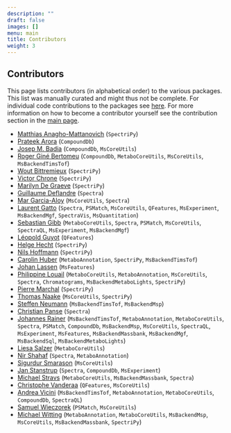 ```yaml
---
description: ""
draft: false
images: []
menu: main
title: Contributors
weight: 3
---
```


## Contributors

This page lists contributors (in alphabetical order) to the various
packages. This list was manually curated and might thus not be complete. For
individual code contributions to the packages see
[here](https://rformassspectrometry.r-universe.dev/ui#contributors). For more
information on how to become a contributor yourself see the contribution section
in the [main page](https://www.rformassspectrometry.org/).

- [Matthias Anagho-Mattanovich](https://github.com/mmattano) (`SpectriPy`)
- [Prateek Arora](https://github.com/pratarora) (`CompoundDb`)
- [Josep M. Badia](https://github.com/jmbadia) (`CompoundDb`, `MsCoreUtils`)
- [Roger Giné Bertomeu](https://github.com/RogerGinBer) (`CompoundDb`,
  `MetaboCoreUtils`, `MsCoreUtils`, `MsBackendTimsTof`)
- [Wout Bittremieux](https://github.com/bittremieux) (`SpectriPy`)
- [Victor Chrone](https://github.com/guldchrone) (`SpectriPy`)
- [Marilyn De Graeve](https://github.com/mdgrv) (`SpectriPy`)
- [Guillaume Deflandre](https://github.com/guideflandre) (`Spectra`)
- [Mar Garcia-Aloy](https://github.com/mar-garcia) (`MsCoreUtils`, `Spectra`)
- [Laurent Gatto](https://github.com/lgatto) (`Spectra`, `PSMatch`,
  `MsCoreUtils`, `QFeatures`, `MsExperiment`, `MsBackendMgf`, `SpectraVis`,
  `MsQuantitation`)
- [Sebastian Gibb](https://github.com/sgibb) (`MetaboCoreUtils`, `Spectra`,
  `PSMatch`, `MsCoreUtils`, `SpectraQL`, `MsExperiment`, `MsBackendMgf`)
- [Léopold Guyot](https://github.com/leopoldguyot) (`QFeatures`)
- [Helge Hecht](https://github.com/hechth) (`SpectriPy`)
- [Nils Hoffmann](https://github.com/nilshoffmann) (`SpectriPy`)
- [Carolin Huber](https://github.com/chufz) (`MetaboAnnotation`, `SpectriPy`,
  `MsBackendTimsTof`)
- [Johan Lassen](https://github.com/JohanLassen/) (`MsFeatures`)
- [Philippine Louail](https://github.com/philouail) (`MetaboCoreUtils`,
  `MetaboAnnotation`, `MsCoreUtils`, `Spectra`, `Chromatograms`,
  `MsBackendMetaboLights`, `SpectriPy`)
- [Pierre Marchal](https://github.com/PiMarchal) (`SpectriPy`)
- [Thomas Naake](https://github.com/tnaake) (`MsCoreUtils`, `SpectriPy`)
- [Steffen Neumann](https://github.com/sneumann) (`MsBackendTimsTof`,
  `MsBackendMsp`)
- [Christian Panse](https://github.com/cpanse) (`Spectra`)
- [Johannes Rainer](https://github.com/jorainer) (`MsBackendTimsTof`,
  `MetaboAnnotation`, `MetaboCoreUtils`, `Spectra`, `PSMatch`, `CompoundDb`,
  `MsBackendMsp`, `MsCoreUtils`, `SpectraQL`, `MsExperiment`, `MsFeatures`,
  `MsBackendMassbank`, `MsBackendMgf`, `MsBackendSql`, `MsBackendMetaboLights`)
- [Liesa Salzer](https://github.com/LiesaSalzer) (`MetaboCoreUtils`)
- [Nir Shahaf](https://github.com/aharonilab) (`Spectra`, `MetaboAnnotation`)
- [Sigurdur Smarason](https://github.com/SiggiSmara) (`MsCoreUtils`)
- [Jan Stanstrup](https://github.com/stanstrup) (`Spectra`, `CompoundDb`,
  `MsExperiment`)
- [Michael Stravs](https://github.com/meowcat/) (`MetaboCoreUtils`,
  `MsBackendMassbank`, `Spectra`)
- [Christophe Vanderaa](https://github.com/cvanderaa) (`QFeatures`,
  `MsCoreUtils`)
- [Andrea Vicini](https://github.com/andreavicini) (`MsBackendTimsTof`,
  `MetaboAnnotation`, `MetaboCoreUtils`, `CompoundDb`, `SpectraQL`)
- [Samuel Wieczorek](https://github.com/samWieczorek) (`PSMatch`, `MsCoreUtils`)
- [Michael Witting](https://github.com/michaelwitting/) (`MetaboAnnotation`,
  `MetaboCoreUtils`, `MsBackendMsp`, `MsCoreUtils`, `MsBackendMassbank`,
  `SpectriPy`)
  
